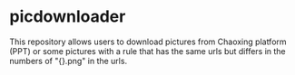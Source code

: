 # picdownloader
This repository allows users to download pictures from Chaoxing platform (PPT) or some pictures with a rule that has the same urls but differs in the numbers of "{}.png" in the urls.
